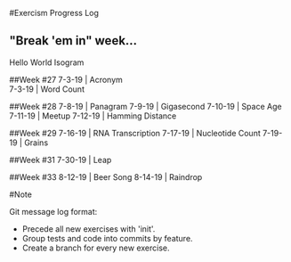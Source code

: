 #Exercism Progress Log

## "Break 'em in"  week...
Hello World
Isogram

##Week \#27
7-3-19 | Acronym  
7-3-19 | Word Count

##Week \#28
7-8-19 | Panagram
7-9-19 | Gigasecond
7-10-19 | Space Age
7-11-19 | Meetup 
7-12-19 | Hamming Distance

##Week \#29
7-16-19 | RNA Transcription
7-17-19 | Nucleotide Count
7-19-19 | Grains

##Week \#31 
7-30-19 | Leap

##Week \#33
8-12-19 | Beer Song
8-14-19 | Raindrop 

#Note 

Git message log format:
- Precede all new exercises with 'init'. 
- Group tests and code into commits by feature. 
- Create a branch for every new exercise. 
